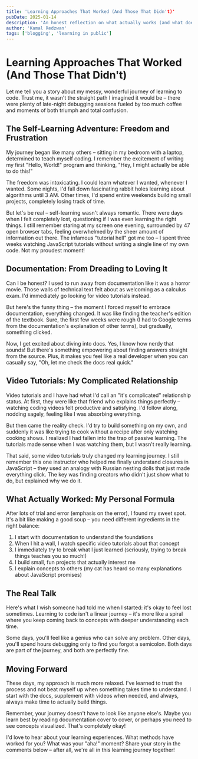 ```yaml
---
title: 'Learning Approaches That Worked (And Those That Didn't)'
pubDate: 2025-01-14
description: 'An honest reflection on what actually works (and what doesn't) when learning to code through self-study, documentation, and video tutorials.'
author: 'Kamal Redzwan'
tags: ['blogging', 'learning in public']
---
```


# Learning Approaches That Worked (And Those That Didn't)

Let me tell you a story about my messy, wonderful journey of learning to code. Trust me, it wasn't the straight path I imagined it would be – there were plenty of late-night debugging sessions fueled by too much coffee and moments of both triumph and total confusion.

## The Self-Learning Adventure: Freedom and Frustration

My journey began like many others – sitting in my bedroom with a laptop, determined to teach myself coding. I remember the excitement of writing my first "Hello, World!" program and thinking, "Hey, I might actually be able to do this!"

The freedom was intoxicating. I could learn whatever I wanted, whenever I wanted. Some nights, I'd fall down fascinating rabbit holes learning about algorithms until 3 AM. Other times, I'd spend entire weekends building small projects, completely losing track of time.

But let's be real – self-learning wasn't always romantic. There were days when I felt completely lost, questioning if I was even learning the right things. I still remember staring at my screen one evening, surrounded by 47 open browser tabs, feeling overwhelmed by the sheer amount of information out there. The infamous "tutorial hell" got me too – I spent three weeks watching JavaScript tutorials without writing a single line of my own code. Not my proudest moment!

## Documentation: From Dreading to Loving It

Can I be honest? I used to run away from documentation like it was a horror movie. Those walls of technical text felt about as welcoming as a calculus exam. I'd immediately go looking for video tutorials instead.

But here's the funny thing – the moment I forced myself to embrace documentation, everything changed. It was like finding the teacher's edition of the textbook. Sure, the first few weeks were rough (I had to Google terms from the documentation's explanation of other terms), but gradually, something clicked.

Now, I get excited about diving into docs. Yes, I know how nerdy that sounds! But there's something empowering about finding answers straight from the source. Plus, it makes you feel like a real developer when you can casually say, "Oh, let me check the docs real quick."

## Video Tutorials: My Complicated Relationship

Video tutorials and I have had what I'd call an "it's complicated" relationship status. At first, they were like that friend who explains things perfectly – watching coding videos felt productive and satisfying. I'd follow along, nodding sagely, feeling like I was absorbing everything.

But then came the reality check. I'd try to build something on my own, and suddenly it was like trying to cook without a recipe after only watching cooking shows. I realized I had fallen into the trap of passive learning. The tutorials made sense when I was watching them, but I wasn't really learning.

That said, some video tutorials truly changed my learning journey. I still remember this one instructor who helped me finally understand closures in JavaScript – they used an analogy with Russian nesting dolls that just made everything click. The key was finding creators who didn't just show what to do, but explained why we do it.

## What Actually Worked: My Personal Formula

After lots of trial and error (emphasis on the error), I found my sweet spot. It's a bit like making a good soup – you need different ingredients in the right balance:

1. I start with documentation to understand the foundations
2. When I hit a wall, I watch specific video tutorials about that concept
3. I immediately try to break what I just learned (seriously, trying to break things teaches you so much!)
4. I build small, fun projects that actually interest me
5. I explain concepts to others (my cat has heard so many explanations about JavaScript promises)

## The Real Talk

Here's what I wish someone had told me when I started: it's okay to feel lost sometimes. Learning to code isn't a linear journey – it's more like a spiral where you keep coming back to concepts with deeper understanding each time.

Some days, you'll feel like a genius who can solve any problem. Other days, you'll spend hours debugging only to find you forgot a semicolon. Both days are part of the journey, and both are perfectly fine.

## Moving Forward

These days, my approach is much more relaxed. I've learned to trust the process and not beat myself up when something takes time to understand. I start with the docs, supplement with videos when needed, and always, always make time to actually build things.

Remember, your journey doesn't have to look like anyone else's. Maybe you learn best by reading documentation cover to cover, or perhaps you need to see concepts visualized. That's completely okay!

I'd love to hear about your learning experiences. What methods have worked for you? What was your "aha!" moment? Share your story in the comments below – after all, we're all in this learning journey together!
